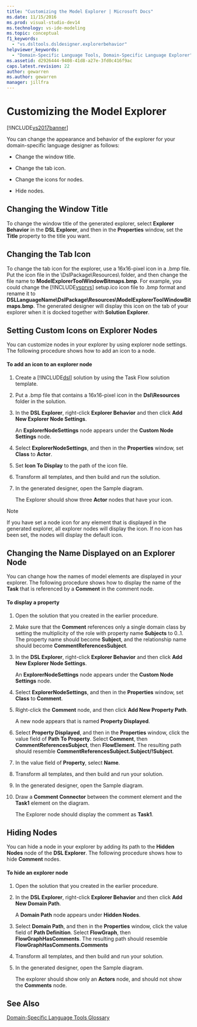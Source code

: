 ```yaml
---
title: "Customizing the Model Explorer | Microsoft Docs"
ms.date: 11/15/2016
ms.prod: visual-studio-dev14
ms.technology: vs-ide-modeling
ms.topic: conceptual
f1_keywords: 
  - "vs.dsltools.dsldesigner.explorerbehavior"
helpviewer_keywords: 
  - "Domain-Specific Language Tools, Domain-Specific Language Explorer"
ms.assetid: d2926444-9408-41d8-a27e-3fd0c416f9ac
caps.latest.revision: 22
author: gewarren
ms.author: gewarren
manager: jillfra
---
```

# Customizing the Model Explorer
[!INCLUDE[vs2017banner](../includes/vs2017banner.md)]

You can change the appearance and behavior of the explorer for your domain-specific language designer as follows:  
  
- Change the window title.  
  
- Change the tab icon.  
  
- Change the icons for nodes.  
  
- Hide nodes.  
  
## Changing the Window Title  
 To change the window title of the generated explorer, select **Explorer Behavior** in the **DSL Explorer**, and then in the **Properties** window, set the **Title** property to the title you want.  
  
## Changing the Tab Icon  
 To change the tab icon for the explorer, use a 16x16-pixel icon in a .bmp file. Put the icon file in the \DslPackage\Resources\ folder, and then change the file name to **ModelExplorerToolWindowBitmaps.bmp**. For example, you could change the [!INCLUDE[vsprvs](../includes/vsprvs-md.md)] setup.ico icon file to .bmp format and rename it to **DSLLanguageName\DslPackage\Resources\ModelExplorerToolWindowBitmaps.bmp**. The generated designer will display this icon on the tab of your explorer when it is docked together with **Solution Explorer**.  
  
## Setting Custom Icons on Explorer Nodes  
 You can customize nodes in your explorer by using explorer node settings. The following procedure shows how to add an icon to a node.  
  
#### To add an icon to an explorer node  
  
1. Create a [!INCLUDE[dsl](../includes/dsl-md.md)] solution by using the Task Flow solution template.  
  
2. Put a .bmp file that contains a 16x16-pixel icon in the **Dsl\Resources** folder in the solution.  
  
3. In the **DSL Explorer**, right-click **Explorer Behavior** and then click **Add New Explorer Node Settings**.  
  
     An **ExplorerNodeSettings** node appears under the **Custom Node Settings** node.  
  
4. Select **ExplorerNodeSettings**, and then in the **Properties** window, set **Class** to **Actor**.  
  
5. Set **Icon To Display** to the path of the icon file.  
  
6. Transform all templates, and then build and run the solution.  
  
7. In the generated designer, open the Sample diagram.  
  
     The Explorer should show three **Actor** nodes that have your icon.  
  
> [!NOTE]
> If you have set a node icon for any element that is displayed in the generated explorer, all explorer nodes will display the icon. If no icon has been set, the nodes will display the default icon.  
  
## Changing the Name Displayed on an Explorer Node  
 You can change how the names of model elements are displayed in your explorer. The following procedure shows how to display the name of the **Task** that is referenced by a **Comment** in the comment node.  
  
#### To display a property  
  
1. Open the solution that you created in the earlier procedure.  
  
2. Make sure that the **Comment** references only a single domain class by setting the multiplicity of the role with property name **Subjects** to 0..1. The property name should become **Subject**, and the relationship name should become **CommentReferencesSubject**.  
  
3. In the **DSL Explorer**, right-click **Explorer Behavior** and then click **Add New Explorer Node Settings**.  
  
     An **ExplorerNodeSettings** node appears under the **Custom Node Settings** node.  
  
4. Select **ExplorerNodeSettings**, and then in the **Properties** window, set **Class** to **Comment**.  
  
5. Right-click the **Comment** node, and then click **Add New Property Path**.  
  
     A new node appears that is named **Property Displayed**.  
  
6. Select **Property Displayed**, and then in the **Properties** window, click the value field of **Path To Property**. Select **Comment**, then **CommentReferencesSubject**, then **FlowElement**. The resulting path should resemble **CommentReferencesSubject.Subject/!Subject**.  
  
7. In the value field of **Property**, select **Name**.  
  
8. Transform all templates, and then build and run your solution.  
  
9. In the generated designer, open the Sample diagram.  
  
10. Draw a **Comment Connector** between the comment element and the **Task1** element on the diagram.  
  
     The Explorer node should display the comment as **Task1**.  
  
## Hiding Nodes  
 You can hide a node in your explorer by adding its path to the **Hidden Nodes** node of the **DSL Explorer**. The following procedure shows how to hide **Comment** nodes.  
  
#### To hide an explorer node  
  
1. Open the solution that you created in the earlier procedure.  
  
2. In the **DSL Explorer**, right-click **Explorer Behavior** and then click **Add New Domain Path**.  
  
     A **Domain Path** node appears under **Hidden Nodes**.  
  
3. Select **Domain Path**, and then in the **Properties** window, click the value field of **Path Definition**. Select **FlowGraph**, then **FlowGraphHasComments**. The resulting path should resemble **FlowGraphHasComments.Comments**  
  
4. Transform all templates, and then build and run your solution.  
  
5. In the generated designer, open the Sample diagram.  
  
     The explorer should show only an **Actors** node, and should not show the **Comments** node.  
  
## See Also  
 [Domain-Specific Language Tools Glossary](https://msdn.microsoft.com/ca5e84cb-a315-465c-be24-76aa3df276aa)
